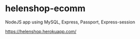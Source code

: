 # helenshop-ecomm
NodeJS app using MySQL, Express, Passport, Express-session


https://helenshop.herokuapp.com/

